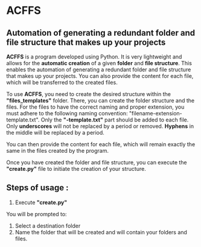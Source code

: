 # ACFFS
## Automation of generating a redundant folder and file structure that makes up your projects


**ACFFS** is a program developed using Python. 
It is very lightweight and allows for the **automatic creation** of a given **folder** and **file structure**. This enables the automation of generating a redundant folder and file structure that makes up your projects. 
You can also provide the content for each file, which will be transferred to the created files.

To use **ACFFS**, you need to create the desired structure within the **"files_templates"** folder.
There, you can create the folder structure and the files.
For the files to have the correct naming and proper extension, you must adhere to the following naming convention: "filename-extension-template.txt".
Only the **"-template.txt"** part should be added to each file. 
Only **underscores** will not be replaced by a period or removed.
**Hyphens** in the middle will be replaced by a period.

You can then provide the content for each file, which will remain exactly the same in the files created by the program.

Once you have created the folder and file structure, you can execute the **"create.py"** file to initiate the creation of your structure.

## Steps of usage :
1. Execute **"create.py"**

You will be prompted to:

1. Select a destination folder
2. Name the folder that will be created and will contain your folders and files.
